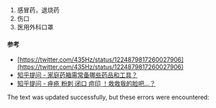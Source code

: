 1.  感冒药，退烧药
2.  伤口
3.  医用外科口罩

#### 参考

-   [https://twitter.com/435Hz/status/1224879817260027906](https://twitter.com/435Hz/status/1224879817260027906)
-   [知乎提问 - 家庭药箱需常备哪些药品和工具？](https://www.zhihu.com/question/21407675)
-   [知乎提问 - 痤疮 粉刺 闭口 痘印 ！救救我的脸吧…？](https://www.zhihu.com/question/34553941/answer/905461927)

The text was updated successfully, but these errors were encountered: